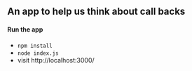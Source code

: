 ## An app to help us think about call backs


#### Run the app
- `npm install`
- `node index.js`
- visit http://localhost:3000/
